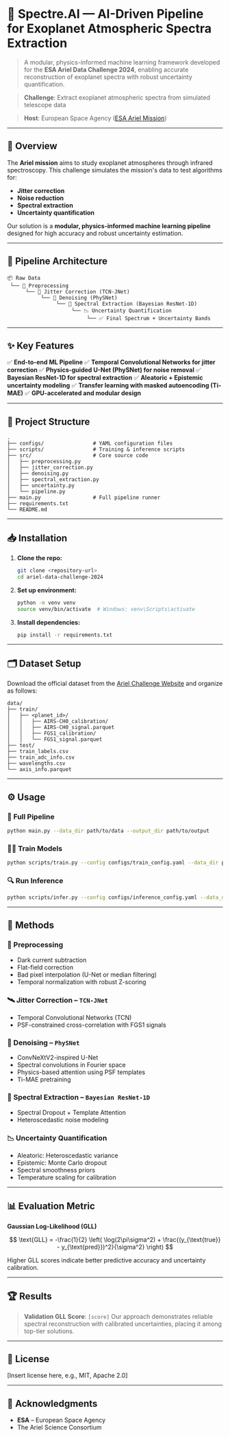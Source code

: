 # 🌌 **Spectre.AI** — AI-Driven Pipeline for Exoplanet Atmospheric Spectra Extraction

> A modular, physics-informed machine learning framework developed for the **ESA Ariel Data Challenge 2024**, enabling accurate reconstruction of exoplanet spectra with robust uncertainty quantification.

> **Challenge**: Extract exoplanet atmospheric spectra from simulated telescope data

> **Host**: European Space Agency ([ESA Ariel Mission](https://www.esa.int/Science_Exploration/Space_Science/Ariel/Ariel_Data_Challenges))

---

## 🚀 Overview

The **Ariel mission** aims to study exoplanet atmospheres through infrared spectroscopy. This challenge simulates the mission's data to test algorithms for:

* **Jitter correction**
* **Noise reduction**
* **Spectral extraction**
* **Uncertainty quantification**

Our solution is a **modular, physics-informed machine learning pipeline** designed for high accuracy and robust uncertainty estimation.

---

## 🧠 Pipeline Architecture

```
📦 Raw Data
 └── 🔧 Preprocessing
      └── 🎯 Jitter Correction (TCN-JNet)
           └── 🧼 Denoising (PhySNet)
                └── 🌈 Spectral Extraction (Bayesian ResNet-1D)
                     └── 📉 Uncertainty Quantification
                          └── ✅ Final Spectrum + Uncertainty Bands
```

---

## ✨ Key Features

✅ **End-to-end ML Pipeline**
✅ **Temporal Convolutional Networks for jitter correction**
✅ **Physics-guided U-Net (PhySNet) for noise removal**
✅ **Bayesian ResNet-1D for spectral extraction**
✅ **Aleatoric + Epistemic uncertainty modeling**
✅ **Transfer learning with masked autoencoding (Ti-MAE)**
✅ **GPU-accelerated and modular design**

---

## 📁 Project Structure

```
.
├── configs/                # YAML configuration files
├── scripts/                # Training & inference scripts
├── src/                    # Core source code
│   ├── preprocessing.py
│   ├── jitter_correction.py
│   ├── denoising.py
│   ├── spectral_extraction.py
│   ├── uncertainty.py
│   └── pipeline.py
├── main.py                 # Full pipeline runner
├── requirements.txt
└── README.md
```

---

## 📥 Installation

1. **Clone the repo:**

   ```bash
   git clone <repository-url>
   cd ariel-data-challenge-2024
   ```

2. **Set up environment:**

   ```bash
   python -m venv venv
   source venv/bin/activate  # Windows: venv\Scripts\activate
   ```

3. **Install dependencies:**

   ```bash
   pip install -r requirements.txt
   ```

---

## 🗂 Dataset Setup

Download the official dataset from the [Ariel Challenge Website](https://www.ariel-datachallenge.space/) and organize as follows:

```
data/
├── train/
│   ├── <planet_id>/
│   │   ├── AIRS-CH0_calibration/
│   │   ├── AIRS-CH0_signal.parquet
│   │   ├── FGS1_calibration/
│   │   └── FGS1_signal.parquet
├── test/
├── train_labels.csv
├── train_adc_info.csv
├── wavelengths.csv
└── axis_info.parquet
```

---

## ⚙️ Usage

### 🔁 Full Pipeline

```bash
python main.py --data_dir path/to/data --output_dir path/to/output
```

### 🏋️‍♀️ Train Models

```bash
python scripts/train.py --config configs/train_config.yaml --data_dir path/to/data --output_dir path/to/output
```

### 🔍 Run Inference

```bash
python scripts/infer.py --config configs/inference_config.yaml --data_dir path/to/data --models_dir path/to/models --output_dir path/to/submissions
```

---

## 🧪 Methods

### 🧹 Preprocessing

* Dark current subtraction
* Flat-field correction
* Bad pixel interpolation (U-Net or median filtering)
* Temporal normalization with robust Z-scoring

### 🛰 Jitter Correction – `TCN-JNet`

* Temporal Convolutional Networks (TCN)
* PSF-constrained cross-correlation with FGS1 signals

### 🧼 Denoising – `PhySNet`

* ConvNeXtV2-inspired U-Net
* Spectral convolutions in Fourier space
* Physics-based attention using PSF templates
* Ti-MAE pretraining

### 🌈 Spectral Extraction – `Bayesian ResNet-1D`

* Spectral Dropout + Template Attention
* Heteroscedastic noise modeling

### 📉 Uncertainty Quantification

* Aleatoric: Heteroscedastic variance
* Epistemic: Monte Carlo dropout
* Spectral smoothness priors
* Temperature scaling for calibration

---

## 📊 Evaluation Metric

**Gaussian Log-Likelihood (GLL)**

$$
\text{GLL} = -\frac{1}{2} \left( \log(2\pi\sigma^2) + \frac{(y_{\text{true}} - y_{\text{pred}})^2}{\sigma^2} \right)
$$

Higher GLL scores indicate better predictive accuracy and uncertainty calibration.

---

## 🏆 Results

> **Validation GLL Score**: `[score]`
> Our approach demonstrates reliable spectral reconstruction with calibrated uncertainties, placing it among top-tier solutions.

---

## 📜 License

\[Insert license here, e.g., MIT, Apache 2.0]

---

## 🙏 Acknowledgments

* **ESA** – European Space Agency
* The Ariel Science Consortium
